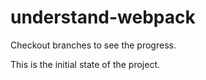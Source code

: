 # understand-webpack

Checkout branches to see the progress.

This is the initial state of the project.